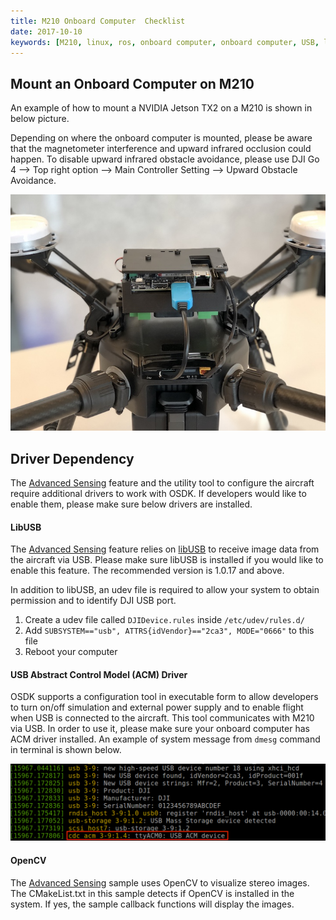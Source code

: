 ```yaml
---
title: M210 Onboard Computer  Checklist
date: 2017-10-10
keywords: [M210, linux, ros, onboard computer, onboard computer, USB, libusb, udev, configuration]
---
```


## Mount an Onboard Computer on M210

An example of how to mount a NVIDIA Jetson TX2 on a M210 is shown in below picture. 

Depending on where the onboard computer is mounted, 
please be aware that the magnetometer interference and 
upward infrared occlusion could happen. To disable upward 
infrared obstacle avoidance, please use DJI Go 4 --> Top 
right option --> Main Controller Setting --> Upward Obstacle Avoidance.

![tx2_on_m210](../images/hardwaresetup/tx2_on_m210_small.jpg)

## Driver Dependency 

The [Advanced Sensing](../guides/component-guide-advanced-sensing-stereo-camera.html) feature 
and the utility tool to configure the aircraft require additional drivers 
to work with OSDK. If developers would like to enable them, please make 
sure below drivers are installed.

#### LibUSB

The [Advanced Sensing](../guides/component-guide-advanced-sensing-stereo-camera.html) feature 
relies on [libUSB](https://github.com/libusb/libusb) to receive image data 
from the aircraft via USB. Please make sure libUSB is installed 
if you would like to enable this feature. The recommended version is 1.0.17 and above.

In addition to libUSB, an udev file is required to allow your system to obtain permission and to identify DJI USB port. 

1. Create a udev file called `DJIDevice.rules` inside `/etc/udev/rules.d/`
2. Add `SUBSYSTEM=="usb", ATTRS{idVendor}=="2ca3", MODE="0666"` to this file
3. Reboot your computer

#### USB Abstract Control Model (ACM) Driver

OSDK supports a configuration tool in executable form to allow developers to turn on/off simulation and external power supply and to enable flight when USB is connected to the aircraft. This tool communicates with M210 via USB. In order to use it, please make sure your onboard computer has ACM driver installed. An example of system message from `dmesg` command in terminal is shown below.

![acm_dmesg](../images/Linux/acm_dmesg.png)

#### OpenCV

The [Advanced Sensing](../sample-doc/advanced-sensing-stereo-images.html) sample uses OpenCV to visualize stereo images. The CMakeList.txt in this sample detects if OpenCV is installed in the system. If yes, the sample callback functions will display the images.
